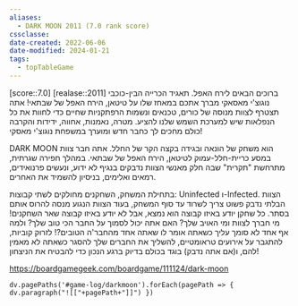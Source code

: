 ```yaml
---
aliases:
  - DARK MOON 2011 (7.0 rank score)
cssclasse: 
date-created: 2022-06-06
date-modified: 2024-01-21
tags:
  - topTableGame
---
```


[score::7.0] [realase::2011]
ברוכים הבאים לירח האפל. תאגיד הכרייה הבין-כוכבי נוגוצ'י מאסאקי מברך אתכם במאחז שלו על טיטאן, הירח האפל של שבתאי! אתה תצטרף לצוות מנוסה של כורים, טכנאים ונשמות הרפתקניות שחיים כדי לחוות את כל הנפלאות שיש למערכת השמש שלנו להציע. מטרה, נאמנות, אחווה, ידידות והקרבה כולם מחכים לך כחבר חדש ומוערך במשפחת נוגוצ'י מאסקי!

DARK MOON הוא משחק של הונאה ובגידה בקצה הקר של החלל.
אתה חבר צוות במסע כריית-חלל-עמוק לטיטאן, הירח האפל של שבתאי. במהלך חפירה שגרתית, מתרחשת "תקרית" שבה חלק מאנשי הצוות נדבקים בנגיף לא ידוע, ונעשים פרנואידים, רמאים ואלימים, בניסיון להשמיד את האחרים.

בתחילת המשחק, השחקנים מחולקים לשתי קבוצות: Uninfected ו-Infected. הצוות הבלתי נדבק פשוט צריך לשרוד עד סוף המשחק, בעוד הצוות הנגוע מנסה להרוס אותם בסתר. כל שחקן יודע באיזו קבוצה הוא נמצא, אבל לא יודע באיזו קבוצה שאר השחקנים! מי חברך לצוות ומי האויב שלך? האם אתה יכול לסמוך על החבר הכי טוב שלך? ולמה אף אחד לא סומך עליך כשאתה אומר לו שאתה אחד מהחבר'ה הטובים?!
לזרוק קוביות, להתגבר על אירועים טראומטיים, להשליך את החברים שלך להסגר כשאתה לא מאמין להם, ו(אם אתה נדבק) בוגד בכולם בדיוק ברגע הנכון כדי להבטיח את הניצחון!

https://boardgamegeek.com/boardgame/111124/dark-moon

```dataviewjs 
dv.pagePaths('#game-log/darkmoon').forEach(pagePath => { dv.paragraph("![["+pagePath+"]]") })
```
